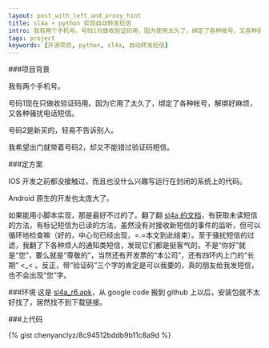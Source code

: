 ```yaml
---
layout: post_with_left_and_proxy_hint
title: sl4a + python 实现自动转发短信
intro: 我有两个手机号。号码1只做收验证码用，因为使用太久了，绑定了各种帐号，又各种骚扰电话短信。号码2只有少数几个人知道。我希望出门就带着号码2，却又不能错过验证码短信。于是，我用 sl4a + python 写了个自动转发短信的小脚本。这样就可以少带一部烦人的手机出门啦，顺便还可以加点对骚扰短信的过滤。
tags: project
keywords: [开源项目, python, sl4a, 自动转发短信]
---
```

###项目背景

我有两个手机号。    

号码1现在只做收验证码用。因为它用了太久了，绑定了各种帐号，解绑好麻烦，又各种骚扰电话短信。     

号码2是新买的，轻易不告诉别人。     

我希望出门就带着号码2，却又不能错过验证码短信。   


###定方案

IOS 开发之前都没接触过，而且也没什么兴趣写运行在封闭的系统上的代码。    

Android 原生的开发也太庞大了。

如果能用小脚本实现，那是最好不过的了。翻了翻 [sl4a 的文档](http://www.mithril.com.au/android/doc/)，有获取未读短信的方法，有标记短信为已读的方法，虽然没有对接收新短信的事件的监听，但可以循环地检查嘛（好的，中心句已经出现，=.=本文到此结束）。至于骚扰短信的过滤，我翻了下各种烦人的通知类短信，发现它们都是挺客气的，不是“你好”就是“您”，要么就是“尊敬的”，当然还有开发票的“本公司”，还有四环内上门的“长期” <_< 。反正，带“验证码”三个字的肯定是可以我要的，真的朋友给我发短信，也不会出现“您”字。    


###环境
这是 [sl4a_r6.apk](http://pages.feling.net/download/sl4a_r6.apk)，从 google code 搬到 github 上以后，安装包就不太好找了，居然找不到下载链接。

###上代码

{% gist chenyanclyz/8c94512bddb9b11c8a9d %}

